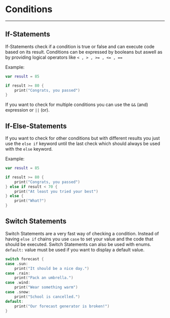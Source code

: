 # Conditions
---

## If-Statements

If-Statements check if a condition is true or false and can execute code based on its result. Conditions can be expressed by booleans but aswell as by providing logical operators like `< , > , >= , <= , ==`

Example:
```swift
var result = 85

if result >= 80 {
	print("Congrats, you passed")
}
```

If you want to check for multiple conditions you can use the `&&` (and) expression or `||` (or).

## If-Else-Statements

If you want to check for other conditions but with different results you just use the `else if`  keyword until the last check which should always be used with the `else`  keyword. 

Example:
```swift
var result = 85

if result >= 80 {
	print("Congrats, you passed")
} else if result < 70 {
	print("At least you tried your best")
} else {
	print("What?")
}
```

## Switch Statements

Switch Statements are a very fast way of checking a condition. Instead of having `else if` chains you use `case` to set your value and the code that should be executed. Switch Statements can also be used with enums. `default:` value must be used if you want to display a default value.

```swift
switch forecast {
case .sun:
    print("It should be a nice day.")
case .rain:
    print("Pack an umbrella.")
case .wind:
    print("Wear something warm")
case .snow:
    print("School is cancelled.")
default:
    print("Our forecast generator is broken!")
}
```



